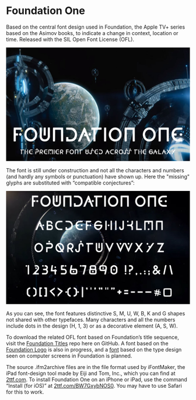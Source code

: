 # Foundation One

Based on the central font design used in Foundation, the Apple TV+ series based on the Asimov books, to indicate a change in context, location or time.  Released with the SIL Open Font License (OFL).

<img src="samples/Foundation_One_name.png" alt="The name Foundation One is shown in large type on an image showing spaceships attacking a planet, a scene from the Apple TV+ series Foundation — underneath that is a tagline, 'The premier font used across the galaxy'" title="Foundation One, the premier font used across the galaxy">

The font is still under construction and not all the characters and numbers (and hardly any symbols or punctuation) have shown up.  Here the "missing" glyphs are substituted with  &#8220;compatible conjectures&#8221;:

<!-- img src="samples/Foundation_One_conjectured_characters.png" alt="The text 'Quizzical twins proved my hijack bugfix' plus numbers, basic symbols and punctuation, set in the Foundation One font, based on the Apple TV+ series Foundation" title="Characters already completed in the Foundation One font" / -->

<img src="samples/Foundation_One_glyphs.png" alt="All uppercase letters, numbers, punctuation and most Basic Latin symbols of the Foundation One font, displayed against a scene from the Apple TV+ series Foundation, based on the Asimov books" title="Foundation One charset, fleshed out to the Basic Latin codeblock">

As you can see, the font features distinctive S, M, U, W, B, K and G shapes not shared with other typefaces.  Many characters and all the numbers include dots in the design (H, 1, 3) or as a decorative element (A, S, W). 

To download the related OFL font based on Foundation&rsquo;s title sequence, visit the <a href="https://github.com/rsperberg/foundation-titles-hand" title="Jump to Foundation Titles repo">Foundation Titles</a> repo here on GitHub.  A font based on the <a href="https://github.com/rsperberg/foundation-logo" title="Jump to Foundation Logo repo"> Foundation Logo</a> is also in progress, and a <a href="https://github.com/rsperberg/foundation-screen" title="Jump to Foundation Screen repo">font</a> based on the type design seen on computer screens in Foundation is planned.

The source .ifm2archive files are in the file format used by iFontMaker, the iPad font-design tool made by Eiji and Tom, Inc., which you can find at <a href="https://2ttf.com/" title="Jump to 2ttf.com">2ttf.com</a>.  To install Foundation One on an iPhone or iPad, use the command “Install (for iOS)” at <a href="https://2ttf.com/BW7GxybNOS0" title="Jump to 2ttf.com/BW7GxybNOS0">2ttf.com/BW7GxybNOS0</a>.  You may have to use Safari for this to work.

